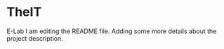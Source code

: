 # TheIT
E-Lab
I am editing the README file. Adding some more details about the project description.
